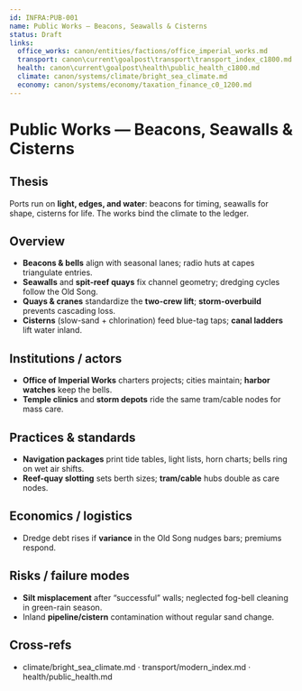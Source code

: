 ```yaml
---
id: INFRA:PUB-001
name: Public Works — Beacons, Seawalls & Cisterns
status: Draft
links:
  office_works: canon/entities/factions/office_imperial_works.md
  transport: canon\current\goalpost\transport\transport_index_c1800.md
  health: canon\current\goalpost\health\public_health_c1800.md
  climate: canon/systems/climate/bright_sea_climate.md
  economy: canon/systems/economy/taxation_finance_c0_1200.md
---
```


# Public Works — Beacons, Seawalls & Cisterns

## Thesis
Ports run on **light, edges, and water**: beacons for timing, seawalls for shape, cisterns for life. The works bind the climate to the ledger. 

## Overview
- **Beacons & bells** align with seasonal lanes; radio huts at capes triangulate entries.  
- **Seawalls** and **spit-reef quays** fix channel geometry; dredging cycles follow the Old Song.  
- **Quays & cranes** standardize the **two-crew lift**; **storm-overbuild** prevents cascading loss.  
- **Cisterns** (slow-sand + chlorination) feed blue-tag taps; **canal ladders** lift water inland. 

## Institutions / actors
- **Office of Imperial Works** charters projects; cities maintain; **harbor watches** keep the bells.  
- **Temple clinics** and **storm depots** ride the same tram/cable nodes for mass care. 

## Practices & standards
- **Navigation packages** print tide tables, light lists, horn charts; bells ring on wet air shifts.  
- **Reef-quay slotting** sets berth sizes; **tram/cable** hubs double as care nodes. 

## Economics / logistics
- Dredge debt rises if **variance** in the Old Song nudges bars; premiums respond. 

## Risks / failure modes
- **Silt misplacement** after “successful” walls; neglected fog-bell cleaning in green-rain season.  
- Inland **pipeline/cistern** contamination without regular sand change.

## Cross-refs
- climate/bright_sea_climate.md · transport/modern_index.md · health/public_health.md
